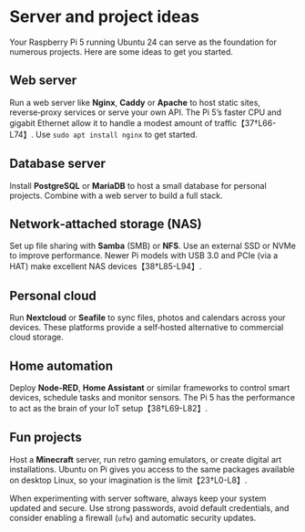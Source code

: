 # Server and project ideas

Your Raspberry Pi 5 running Ubuntu 24 can serve as the foundation for
numerous projects.  Here are some ideas to get you started.

## Web server

Run a web server like **Nginx**, **Caddy** or **Apache** to host
static sites, reverse‑proxy services or serve your own API.  The
Pi 5’s faster CPU and gigabit Ethernet allow it to handle a modest
amount of traffic【37†L66-L74】.  Use `sudo apt install nginx` to get
started.

## Database server

Install **PostgreSQL** or **MariaDB** to host a small database for
personal projects.  Combine with a web server to build a full stack.

## Network‑attached storage (NAS)

Set up file sharing with **Samba** (SMB) or **NFS**.  Use an
external SSD or NVMe to improve performance.  Newer Pi models with
USB 3.0 and PCIe (via a HAT) make excellent NAS devices【38†L85-L94】.

## Personal cloud

Run **Nextcloud** or **Seafile** to sync files, photos and calendars
across your devices.  These platforms provide a self‑hosted
alternative to commercial cloud storage.

## Home automation

Deploy **Node‑RED**, **Home Assistant** or similar frameworks to
control smart devices, schedule tasks and monitor sensors.  The Pi 5
has the performance to act as the brain of your IoT setup【38†L69-L82】.

## Fun projects

Host a **Minecraft** server, run retro gaming emulators, or create
digital art installations.  Ubuntu on Pi gives you access to the
same packages available on desktop Linux, so your imagination is the
limit【23†L0-L8】.

When experimenting with server software, always keep your system
updated and secure.  Use strong passwords, avoid default credentials,
and consider enabling a firewall (`ufw`) and automatic security
updates.
